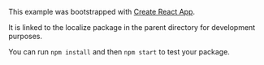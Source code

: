 This example was bootstrapped with [Create React App](https://github.com/facebook/create-react-app).

It is linked to the localize package in the parent directory for development purposes.

You can run `npm install` and then `npm start` to test your package.
